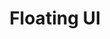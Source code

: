 ---
codehost: https://github.com/floating-ui/floating-ui
logohandle: floating-ui
sort: floating-ui
title: Floating UI
website: https://floating-ui.com/
---